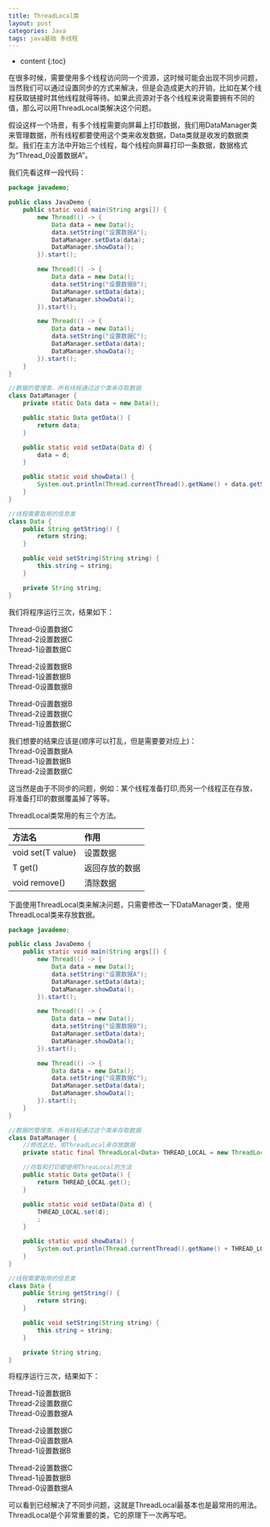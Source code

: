 ```yaml
---
title: ThreadLocal类
layout: post
categories: Java
tags: java基础 多线程
---
```

* content
{:toc}

在很多时候，需要使用多个线程访问同一个资源，这时候可能会出现不同步问题，当然我们可以通过设置同步的方式来解决，但是会造成更大的开销，比如在某个线程获取链接时其他线程就得等待。如果此资源对于各个线程来说需要拥有不同的值，那么可以用ThreadLocal类解决这个问题。 





假设这样一个场景，有多个线程需要向屏幕上打印数据，我们用DataManager类来管理数据，所有线程都要使用这个类来收发数据，Data类就是收发的数据类型。我们在主方法中开始三个线程，每个线程向屏幕打印一条数据，数据格式为“Thread_0设置数据A”。

我们先看这样一段代码：

```java
package javademo;

public class JavaDemo {
    public static void main(String args[]) {
        new Thread(() -> {
            Data data = new Data();
            data.setString("设置数据A");
            DataManager.setData(data);
            DataManager.showData();
        }).start();

        new Thread(() -> {
            Data data = new Data();
            data.setString("设置数据B");
            DataManager.setData(data);
            DataManager.showData();
        }).start();

        new Thread(() -> {
            Data data = new Data();
            data.setString("设置数据C");
            DataManager.setData(data);
            DataManager.showData();
        }).start();
    }
}

//数据的管理类，所有线程通过这个类来存取数据
class DataManager {
    private static Data data = new Data();

    public static Data getData() {
        return data;
    }

    public static void setData(Data d) {
        data = d;
    }

    public static void showData() {
        System.out.println(Thread.currentThread().getName() + data.getString());
    }
}

//线程需要取用的信息类
class Data {
    public String getString() {
        return string;
    }

    public void setString(String string) {
        this.string = string;
    }

    private String string;
}
```

我们将程序运行三次，结果如下：  

Thread-0设置数据C  
Thread-2设置数据C  
Thread-1设置数据C  

Thread-2设置数据B  
Thread-1设置数据B  
Thread-0设置数据B  

Thread-0设置数据B  
Thread-2设置数据C  
Thread-1设置数据C  

我们想要的结果应该是(顺序可以打乱，但是需要要对应上)：  
Thread-0设置数据A  
Thread-1设置数据B  
Thread-2设置数据C  

这当然是由于不同步的问题，例如：某个线程准备打印,而另一个线程正在存放，将准备打印的数据覆盖掉了等等。

ThreadLocal类常用的有三个方法。

方法名|作用
:-|:-
void set(T value)|设置数据
T get()|返回存放的数据
void remove()|清除数据

下面使用ThreadLocal类来解决问题，只需要修改一下DataManager类，使用ThreadLocal类来存放数据。

```java
package javademo;

public class JavaDemo {
    public static void main(String args[]) {
        new Thread(() -> {
            Data data = new Data();
            data.setString("设置数据A");
            DataManager.setData(data);
            DataManager.showData();
        }).start();

        new Thread(() -> {
            Data data = new Data();
            data.setString("设置数据B");
            DataManager.setData(data);
            DataManager.showData();
        }).start();

        new Thread(() -> {
            Data data = new Data();
            data.setString("设置数据C");
            DataManager.setData(data);
            DataManager.showData();
        }).start();
    }
}

//数据的管理类，所有线程通过这个类来存取数据
class DataManager {
    //修改此处，用ThreadLocal来存放数据
    private static final ThreadLocal<Data> THREAD_LOCAL = new ThreadLocal<Data>();

    //存取和打印都使用ThreaLocal的方法
    public static Data getData() {
        return THREAD_LOCAL.get();
    }

    public static void setData(Data d) {
        THREAD_LOCAL.set(d);
        ;
    }

    public static void showData() {
        System.out.println(Thread.currentThread().getName() + THREAD_LOCAL.get().getString());
    }
}

//线程需要取用的信息类
class Data {
    public String getString() {
        return string;
    }

    public void setString(String string) {
        this.string = string;
    }

    private String string;
}
```

将程序运行三次，结果如下：  

Thread-1设置数据B  
Thread-2设置数据C  
Thread-0设置数据A  

Thread-2设置数据C  
Thread-0设置数据A  
Thread-1设置数据B  

Thread-2设置数据C  
Thread-1设置数据B  
Thread-0设置数据A  

可以看到已经解决了不同步问题，这就是ThreadLocal最基本也是最常用的用法。ThreadLocal是个非常重要的类，它的原理下一次再写吧。